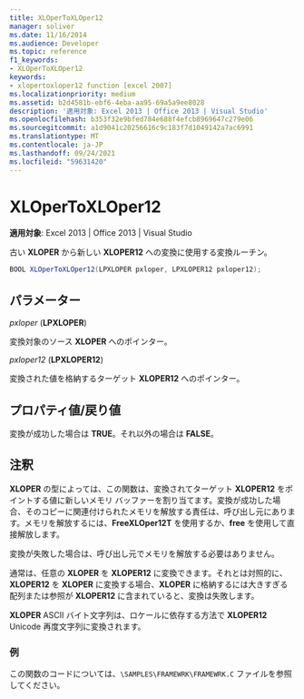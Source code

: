 ```yaml
---
title: XLOperToXLOper12
manager: soliver
ms.date: 11/16/2014
ms.audience: Developer
ms.topic: reference
f1_keywords:
- XLOperToXLOper12
keywords:
- xlopertoxloper12 function [excel 2007]
ms.localizationpriority: medium
ms.assetid: b2d4581b-ebf6-4eba-aa95-69a5a9ee8028
description: '適用対象: Excel 2013 | Office 2013 | Visual Studio'
ms.openlocfilehash: b353f32e9bfed784e688f4efcb8969647c279e06
ms.sourcegitcommit: a1d9041c20256616c9c183f7d1049142a7ac6991
ms.translationtype: MT
ms.contentlocale: ja-JP
ms.lasthandoff: 09/24/2021
ms.locfileid: "59631420"
---
```

# <a name="xlopertoxloper12"></a>XLOperToXLOper12

**適用対象**: Excel 2013 | Office 2013 | Visual Studio 
  
古い **XLOPER** から新しい **XLOPER12** への変換に使用する変換ルーチン。
  
```cs
BOOL XLOperToXLOper12(LPXLOPER pxloper, LPXLOPER12 pxloper12);
```

## <a name="parameters"></a>パラメーター

_pxloper_ (**LPXLOPER**)
  
変換対象のソース **XLOPER** へのポインター。 
  
_pxloper12_ (**LPXLOPER12**)
  
変換された値を格納するターゲット **XLOPER12** へのポインター。 
  
## <a name="property-valuereturn-value"></a>プロパティ値/戻り値

変換が成功した場合は **TRUE**。それ以外の場合は **FALSE**。 
  
## <a name="remarks"></a>注釈

**XLOPER** の型によっては、この関数は、変換されてターゲット **XLOPER12** をポイントする値に新しいメモリ バッファーを割り当てます。変換が成功した場合、そのコピーに関連付けられたメモリを解放する責任は、呼び出し元にあります。メモリを解放するには、**FreeXLOper12T** を使用するか、**free** を使用して直接解放します。
  
変換が失敗した場合は、呼び出し元でメモリを解放する必要はありません。
  
通常は、任意の **XLOPER** を **XLOPER12** に変換できます。それとは対照的に、**XLOPER12** を **XLOPER** に変換する場合、**XLOPER** に格納するには大きすぎる配列または参照が **XLOPER12** に含まれていると、変換は失敗します。 
  
**XLOPER** ASCII バイト文字列は、ロケールに依存する方法で **XLOPER12** Unicode 再度文字列に変換されます。 
  
### <a name="example"></a>例

この関数のコードについては、`\SAMPLES\FRAMEWRK\FRAMEWRK.C` ファイルを参照してください。 
  

